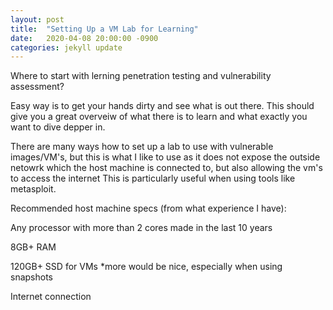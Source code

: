 ```yaml
---
layout: post
title:  "Setting Up a VM Lab for Learning"
date:   2020-04-08 20:00:00 -0900
categories: jekyll update
---
```


Where to start with lerning penetration testing and vulnerability assessment?

Easy way is to get your hands dirty and see what is out there. This should give you a great overveiw of what there is to learn and what exactly you want to dive depper in.

There are many ways how to set up a lab to use with vulnerable images/VM's, but this is what I like to use as it does not expose the outside netowrk which the host machine is connected to, but also allowing the vm's to access the internet
This is particularly useful when using tools like metasploit.

Recommended host machine specs (from what experience I have): 

Any processor with more than 2 cores made in the last 10 years

8GB+ RAM

120GB+ SSD for VMs *more would be nice, especially when using snapshots

Internet connection


